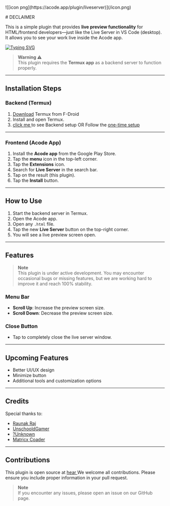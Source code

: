 <p align="centre"> ![[icon png](https://acode.app/plugin/liveserver)](/icon.png)
</p>
# DECLAIMER 

This is a simple plugin that provides **live preview functionality** for HTML/frontend developers—just like the Live Server in VS Code (desktop). It allows you to see your work live inside the Acode app.

[![Typing SVG](https://readme-typing-svg.demolab.com?font=Fira+Code&weight=700&duration=4000&pause=1000&center=true&vCenter=true&width=435&lines=HEY+DEAR+WELCOME+TO+THE+REPOSITORY+;PLEASE+DON'T+FORGET+TO+STAR+%E2%AD%90+US;REPORT+FOR+ANY+ISSUES+;FOLLOW+US+ON+YOUTUBE;USE+100%+FREE+)](https://git.io/typing-svg)



> **Warning ⚠️**  
> This plugin requires the **Termux app** as a backend server to function properly.

---

## Installation Steps

### Backend (Termux)

1. <a href="https://f-droid.org/repo/com.termux_1000.apk">Download</a> Termux from F-Droid
2. Install and open Termux.
3. <a href="https://github.com/hackesofice/Acode-live-server-backend.git"> click me </a> to see Backend setup OR Follow the <a href="https://github.com/hackesofice/all-in-one-runner.git">one-time setup</a>

---

### Frontend (Acode App)

1. Install the **Acode app** from the Google Play Store.
2. Tap the **menu** icon in the top-left corner.
3. Tap the **Extensions** icon.
4. Search for **Live Server** in the search bar.
5. Tap on the result (this plugin).
6. Tap the **Install** button.

---

## How to Use

1. Start the backend server in Termux.
2. Open the Acode app.
3. Open any `.html` file.
4. Tap the new **Live Server** button on the top-right corner.
5. You will see a live preview screen open.

---

## Features

> **Note**  
> This plugin is under active development. You may encounter occasional bugs or missing features, but we are working hard to improve it and reach 100% stability.

### Menu Bar
- **Scroll Up**: Increase the preview screen size.
- **Scroll Down**: Decrease the preview screen size.

### Close Button
- Tap to completely close the live server window.

---

## Upcoming Features

- Better UI/UX design
- Minimize button
- Additional tools and customization options

---

## Credits

Special thanks to:

- <a href="https://github.com/bajrangCoder">Raunak Raj</a>
- <a href="https://github.com/UnschooledGamer">UnschooldGamer</a>
- <a href="https://github.com/UnknownPro1sCool">?Unknown</a>
- <a href="https://github.com/MatrixCoder0101">Matricx Coader</a>

---

## Contributions

This plugin is open source at <a href="https://github.com/hackesofice/Acode-live-server.git"> hear </a> 
We welcome all contributions. Please ensure you include proper information in your pull request.

> **Note**  
> If you encounter any issues, please open an issue on our GitHub page.
